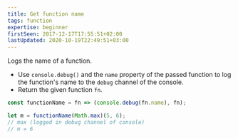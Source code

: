 ```yaml
---
title: Get function name
tags: function
expertise: beginner
firstSeen: 2017-12-17T17:55:51+02:00
lastUpdated: 2020-10-19T22:49:51+03:00
---
```


Logs the name of a function.

- Use `console.debug()` and the `name` property of the passed function to log the function's name to the `debug` channel of the console.
- Return the given function `fn`.

```js
const functionName = fn => (console.debug(fn.name), fn);
```

```js
let m = functionName(Math.max)(5, 6);
// max (logged in debug channel of console)
// m = 6
```
